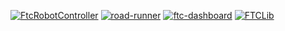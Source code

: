 [![FtcRobotController](https://img.shields.io/badge/FtcRobotController-v10.1.0-lightgrey)](https://github.com/FIRST-Tech-Challenge/FtcRobotController)
[![road-runner](https://img.shields.io/badge/road--runner-1.0.0-lightgrey)](https://github.com/acmerobotics/road-runner)
[![ftc-dashboard](https://img.shields.io/badge/ftc--dashboard-0.4.16-lightgrey)](https://github.com/acmerobotics/ftc-dashboard)
[![FTCLib](https://img.shields.io/badge/FTCLib-v2.1.1-lightgrey)](https://github.com/FTCLib/FTCLib)
